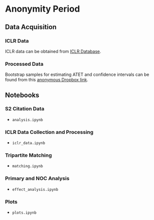 # Anonymity Period

## Data Acquisition

### ICLR Data
ICLR data can be obtained from [ICLR Database](https://cogcomp.github.io/iclr_database/).

### Processed Data
Bootstrap samples for estimating ATET and confidence intervals can be found from
this [anonymous Dropbox link](https://www.dropbox.com/s/rdamix57aq9pzz5/processed_data.zip?dl=://www.dropbox.com/s/rdamix57aq9pzz5/processed_data.zip?dl=1).

## Notebooks

### S2 Citation Data
- `analysis.ipynb`

### ICLR Data Collection and Processing
- `iclr_data.ipynb`

### Tripartite Matching
- `matching.ipynb`

### Primary and NOC Analysis
- `effect_analysis.ipynb`

### Plots
- `plots.ipynb`
